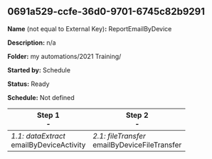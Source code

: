 ## 0691a529-ccfe-36d0-9701-6745c82b9291

**Name** (not equal to External Key)**:** ReportEmailByDevice

**Description:** n/a

**Folder:** my automations/2021 Training/

**Started by:** Schedule

**Status:** Ready

**Schedule:** Not defined

| Step 1<br>_-_ | Step 2<br>_-_ |
| --- | --- |
| _1.1: dataExtract_<br>emailByDeviceActivity | _2.1: fileTransfer_<br>emailByDeviceFileTransfer |
